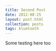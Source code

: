 ```yaml
---
title: Second Post
date: 2012-08-25
layout: post.html
collection: posts
tags: bluetooth
---
```


Some testing here too